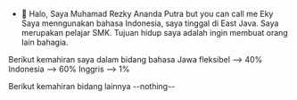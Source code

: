 - 👋 Halo, Saya Muhamad  Rezky Ananda Putra but you can call me Eky
Saya menngunakan bahasa Indonesia, saya tinggal di East Java. Saya merupakan pelajar SMK. Tujuan hidup saya adalah ingin membuat orang lain bahagia.

Berikut kemahiran saya dalam bidang bahasa
Jawa fleksibel --> 40%
Indonesia --> 60%
Inggris --> 1%

Berikut kemahiran bidang lainnya
--nothing--
<!---
ekyaja123/ekyaja123 is a ✨ special ✨ repository because its `README.md` (this file) appears on your GitHub profile.
You can click the Preview link to take a look at your changes.
--->
